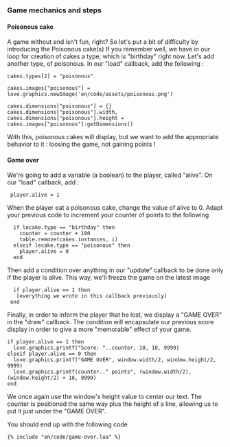 ### Game mechanics and steps
#### Poisonous cake
A game without end isn't fun, right?
So let's put a bit of difficulty by introducing the Poisonous cake(s)
If you remember well, we have in our loop for creation of cakes a type, which is "birthday" right now.
Let's add another type, of poisonous.
In our "load" callback, add the following :
```
cakes.types[2] = "poisonous"
```

```
cakes.images["poisonous"] = love.graphics.newImage('en/code/assets/poisonous.png')
```

```
cakes.dimensions["poisonous"] = {}
cakes.dimensions["poisonous"].width, cakes.dimensions["poisonous"].height = cakes.images["poisonous"]:getDimensions()
```
With this, poisonous cakes will display, but we want to add the appropriate behavior to it : loosing the game, not gaining points !
#### Game over
We're going to add a variable (a boolean) to the player, called "alive". On our "load" callback, add :
 ```
  player.alive = 1
 ```
 When the player eat a poisonous cake, change the value of alive to 0. Adapt your previous code to increment your counter of points to the following
 ```
   if lecake.type == "birthday" then
     counter = counter + 100
     table.remove(cakes.instances, i)
   elseif lecake.type == "poisonous" then
     player.alive = 0
   end
 ```
 Then add a condition over anything in our "update" callback to be done only if the player is alive. This way, we'll freeze the game on the latest image
 ```
   if player.alive == 1 then
    [everything we wrote in this callback previously]
  end
 ```

 Finally, in order to inform the player that he lost, we display a "GAME OVER" in the "draw" callback. The condition will encapsulate our previous score display in order to give a more "memorable" effect of your game.
 ```
 if player.alive == 1 then
   love.graphics.printf("Score: "..counter, 10, 10, 9999)
 elseif player.alive == 0 then
   love.graphics.printf("GAME OVER", window.width/2, window.height/2, 9999)
   love.graphics.printf(counter.." points", (window.width/2), (window.height/2) + 18, 9999)
 end
 ```
 We once again use the window's height value to center our text.
 The counter is positioned the same way plus the height of a line, allowing us to put it just under the "GAME OVER".

You should end up with the following code
```
{% include "en/code/game-over.lua" %}
```
